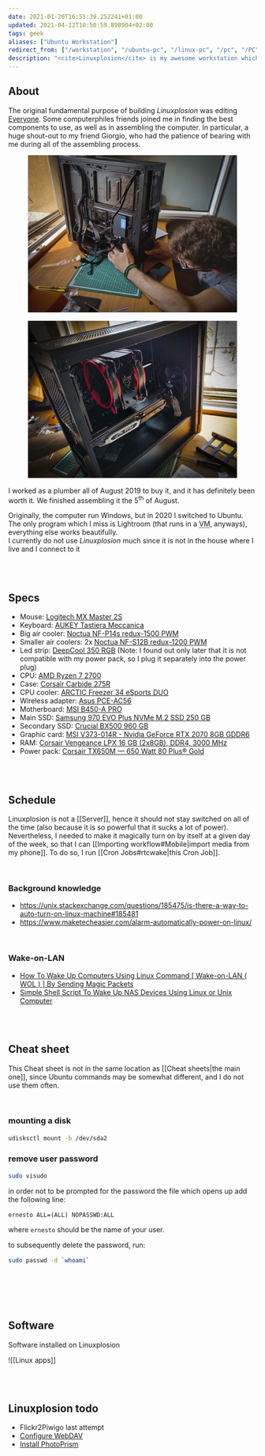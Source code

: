 ```yaml
---
date: 2021-01-20T16:55:39.252241+01:00
updated: 2021-04-12T10:50:59.898904+02:00
tags: geek
aliases: ["Ubuntu Workstation"]
redirect_from: ["/workstation", "/ubuntu-pc", "/linux-pc", "/pc", "/PC", "/computer-fisso"]
description: "<cite>Linuxplosion</cite> is my awesome workstation which I assembled in 2019 to edit [Everyone](/everyone). I now use for my most heavy computing tasks, such as video editing or image processing"
---
```

## About

The original fundamental purpose of building <cite>Linuxplosion</cite> was editing [Everyone](/everyone "Everyone"). Some computerphiles friends joined me in finding the best components to use, as well as in assembling the computer. In particular, a huge shout-out to my friend Giorgio, who had the patience of bearing with me during all of the assembling process.

<figure>
	<img src="/images/2019-08-05-linuxplosion-1.jpg" alt="Giorgio inserting a component of the PC into the case" title="Giorgio inserting a component of the PC into the case">
</figure>

<figure>
	<img src="/images/2019-08-05-linuxplosion-2.jpg" alt="The CPU cooler and the graphic card in evidence on the left side of the case" title="The CPU cooler and the graphic card in evidence on the left side of the case">
</figure>

I worked as a plumber all of August 2019 to buy it, and it has definitely been worth it. We finished assembling it the 5<sup>th</sup> of August.

Originally, the computer run Windows, but in 2020 I switched to Ubuntu. The only program which I miss is Lightroom (that runs in a <abbr title="Virtual Machine">VM</abbr>, anyways), everything else works beautifully.\
I currently do not use *Linuxplosion* much since it is not in the house where I live and I connect to it 

<br>
<br>

## Specs

- Mouse: [Logitech MX Master 2S](https://www.amazon.it/gp/product/B071KZS3MF/ref=ppx_yo_dt_b_asin_title_o08_s00?ie=UTF8&psc=1)
- Keyboard: [AUKEY Tastiera Meccanica](https://www.amazon.it/gp/product/B0727RJ732/ref=ppx_yo_dt_b_asin_title_o09_s00?ie=UTF8&psc=1)
- Big air cooler: [Noctua NF-P14s redux-1500 PWM](https://noctua.at/en/nf-p14s-redux-1500-pwm "Noctua NF-P14s redux-1500 PWM")
- Smaller air coolers: 2x [Noctua NF-S12B redux-1200 PWM](https://noctua.at/en/nf-s12b-redux-1200-pwm "Noctua NF-S12B redux-1200 PWM")
- Led strip: [DeepCool 350 RGB](https://www.deepcool.com/product/dcoolingaccessory/2016-03/12_4814.shtml "DeepCool 350 RGB") (Note: I found out only later that it is not compatible with my power pack, so I plug it separately into the power plug)
- CPU: [AMD Ryzen 7 2700](https://www.amd.com/en/products/cpu/amd-ryzen-7-2700 "AMD Ryzen 7 2700")
- Case: [Corsair Carbide 275R](https://www.corsair.com/us/en/carbide-275r-case "Corsair Carbide 275R")
- CPU cooler: [ARCTIC Freezer 34 eSports DUO](https://www.arctic.de/en/Freezer-34-eSports-DUO/ACFRE00060A "ARCTIC Freezer 34 eSports DUO")
- Wireless adapter: [Asus PCE-AC56](https://www.asus.com/Networking-IoT-Servers/Adapters/All-series/PCEAC56/ "Asus PCE-AC56")
- Motherboard: [MSI B450-A PRO](https://www.msi.com/Motherboard/B450-A-PRO.html "MSI B450-A PRO")
- Main SSD: [Samsung 970 EVO Plus NVMe M.2 SSD 250 GB](https://www.samsung.com/it/memory-storage/nvme-ssd/970-evo-plus-nvme-m-2-ssd-250gb-mz-v7s250bw/ "Samsung 970 EVO Plus NVMe M.2 SSD 250 GB")
- Secondary SSD: [Crucial BX500 960 GB](https://www.crucial.com/products/ssd/bx500-ssd "Crucial BX500 SSD")
- Graphic card: [MSI V373-014R - Nvidia GeForce RTX 2070 8GB GDDR6](https://it.msi.com/Graphics-Card/GeForce-RTX-2070-ARMOR-8G/Overview "MSI V373-014R")
- RAM: [Corsair Vengeance LPX 16 GB (2x8GB), DDR4, 3000 MHz](https://www.corsair.com/us/en/Categories/Products/Memory/VENGEANCE-LPX/p/CMK16GX4M2B3000C15 "Corsair Vengeance LPX")
- Power pack: [Corsair TX650M — 650 Watt 80 Plus® Gold](https://www.corsair.com/us/en/Categories/Products/Power-Supply-Units/txm-series-2017-config/p/CP-9020132-NA "Corsair TX650M — 650 Watt 80 Plus® Gold")

<br>
<br>

## Schedule

Linuxplosion is not a [[Server]], hence it should not stay switched on all of the time (also because it is so powerful that it sucks a lot of power). Nevertheless, I needed to make it magically turn on by itself at a given day of the week, so that I can [[Importing workflow#Mobile|import media from my phone]]. To do so, I run [[Cron Jobs#rtcwake|this Cron Job]].

<br>

### Background knowledge
- https://unix.stackexchange.com/questions/185475/is-there-a-way-to-auto-turn-on-linux-machine#185481
- https://www.maketecheasier.com/alarm-automatically-power-on-linux/

<br>

### Wake-on-LAN

- [How To Wake Up Computers Using Linux Command \[ Wake-on-LAN ( WOL ) \] By Sending Magic Packets](https://www.cyberciti.biz/tips/linux-send-wake-on-lan-wol-magic-packets.html "How To Wake Up Computers Using Linux Command \[ Wake-on-LAN ( WOL ) \] By Sending Magic Packets")
- [Simple Shell Script To Wake Up NAS Devices Using Linux or Unix Computer](https://bash.cyberciti.biz/misc-shell/simple-shell-script-to-wake-up-nas-devices-computers/ "Simple Shell Script To Wake Up NAS Devices Using Linux or Unix Computer")

<br>
<br>

## Cheat sheet

This Cheat sheet is not in the same location as [[Cheat sheets|the main one]], since Ubuntu commands may be somewhat different, and I do not use them often.

<br>

### mounting a disk

```sh
udisksctl mount -b /dev/sda2
```

### remove user password

```sh
sudo visudo
```

in order not to be prompted for the password the file which opens up add the following line:
```
ernesto ALL=(ALL) NOPASSWD:ALL
```

where `ernesto` should be the name of your user.

to subsequently delete the password, run:
```sh
sudo passwd -d `whoami`
```

<br>
<br>

<br>
<br>

## Software

Software installed on Linuxplosion

![[Linux apps]]

<br>
<br>

## Linuxplosion todo

- Flickr2Piwigo last attempt
- [Configure WebDAV](https://www.digitalocean.com/community/tutorials/how-to-configure-webdav-access-with-apache-on-ubuntu-18-04 "How To Configure WebDAV Access with Apache on Ubuntu 18.04")
- [Install PhotoPrism](https://github.com/photoprism/photoprism/discussions/1160 "Build PhotoPrism locally")